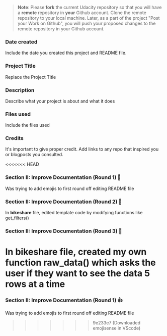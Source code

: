 >**Note**: Please **fork** the current Udacity repository so that you will have a **remote** repository in **your** Github account. Clone the remote repository to your local machine. Later, as a part of the project "Post your Work on Github", you will push your proposed changes to the remote repository in your Github account.

### Date created
Include the date you created this project and README file.

### Project Title
Replace the Project Title

### Description
Describe what your project is about and what it does

### Files used
Include the files used

### Credits
It's important to give proper credit. Add links to any repo that inspired you or blogposts you consulted.

<<<<<<< HEAD
### Section II: Improve Documentation (Round 1) 🥇
Was trying to add emojis to first round off editing README file

### Section II: Improve Documentation (Round 2) 🥈
In **bikeshare** file, edited template code by modifying functions like get_filters()

### Section II: Improve Documentation (Round 3) 🥉
In **bikeshare** file, created my own function raw_data() which asks the user if they want to see the data 5 rows at a time
=======
### Section II: Improve Documentation (Round 1) 👍
Was trying to add emojis to first round off editing README file
>>>>>>> 9e233e7 (Downloaded emojisense in VScode)
